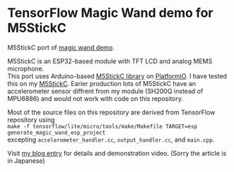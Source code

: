 # TensorFlow Magic Wand demo for M5StickC

M5StickC port of [magic wand demo](https://github.com/tensorflow/tensorflow/tree/master/tensorflow/lite/micro/examples/magic_wand). 

M5StickC is an ESP32-based module with TFT LCD and analog MEMS microphone.  
This port uses Arduino-based [M5StickC library](https://github.com/m5stack/M5StickC) on [PlatformIO](https://platformio.org/). I have tested this on my [M5StickC](https://docs.m5stack.com/#/en/core/m5stickc). Earier production lots of M5StickC have an accelerometer sensor diffrent from my module (SH200Q instead of MPU6886) and would not work with code on this repository.

Most of the source files on this repository are derived from TensorFlow repository using   
```make -f tensorflow/lite/micro/tools/make/Makefile TARGET=esp generate_magic_wand_esp_project```  
excepting `accelerometer_handler.cc`, `output_handler.cc`, and `main.cpp`.

Visit [my blog entry](https://blog.boochow.com/article/m5stack-tflite-magic-wand.html) for details and demonstration video. (Sorry the article is in Japanese)
